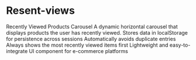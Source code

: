 # Resent-views
Recently Viewed Products Carousel A dynamic horizontal carousel that displays products the user has recently viewed.  Stores data in localStorage for persistence across sessions  Automatically avoids duplicate entries  Always shows the most recently viewed items first  Lightweight and easy-to-integrate UI component for e-commerce platforms
